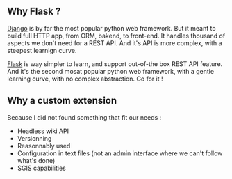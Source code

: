 ## Why Flask ?

[Django](https://github.com/django/django) is by far the most popular python web framework. But it meant to build full HTTP app, from ORM, bakend, to front-end. It handles thousand of aspects we don't need for a REST API. And it's API is more complex, with a steepest learnign curve.

[Flask](https://github.com/pallets/flask) is way simpler to learn, and support out-of-the box REST API feature. And it's the second mosat popular python web framework, with a gentle learning curve, with no complex abstraction. Go for it !

## Why a custom extension

Because I did not found something that fit our needs : 

* Headless wiki API
* Versionning
* Reasonnably used 
* Configuration in text files (not an admin interface where we can't follow what's done)
* SGIS capabilities